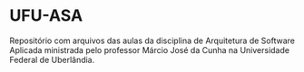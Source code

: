 # UFU-ASA

Repositório com arquivos das aulas da disciplina de Arquitetura de Software Aplicada ministrada pelo professor Márcio José da Cunha na Universidade Federal de Uberlândia.
